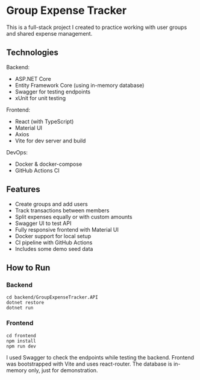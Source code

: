 # Group Expense Tracker

This is a full-stack project I created to practice working with user groups and shared expense management.

## Technologies

Backend:
- ASP.NET Core
- Entity Framework Core (using in-memory database)
- Swagger for testing endpoints
- xUnit for unit testing

Frontend:
- React (with TypeScript)
- Material UI
- Axios
- Vite for dev server and build

DevOps:
- Docker & docker-compose
- GitHub Actions CI

## Features

- Create groups and add users
- Track transactions between members
- Split expenses equally or with custom amounts
- Swagger UI to test API
- Fully responsive frontend with Material UI
- Docker support for local setup
- CI pipeline with GitHub Actions
- Includes some demo seed data

## How to Run

### Backend
```
cd backend/GroupExpenseTracker.API
dotnet restore
dotnet run
```

### Frontend
```
cd frontend
npm install
npm run dev
```



I used Swagger to check the endpoints while testing the backend.
Frontend was bootstrapped with Vite and uses react-router.
The database is in-memory only, just for demonstration.
